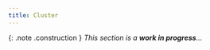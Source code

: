 ```yaml
---
title: Cluster
---
```


{: .note .construction }
_This section is a **work in progress**..._

<div style="min-height: 800px"></div>